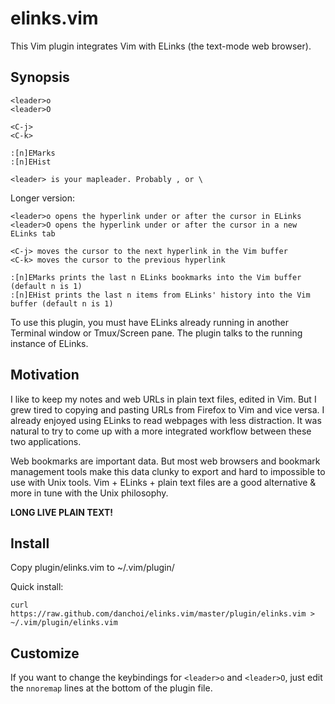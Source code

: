 # elinks.vim

This Vim plugin integrates Vim with ELinks (the text-mode web browser).

## Synopsis

    <leader>o
    <leader>O

    <C-j>
    <C-k>

    :[n]EMarks
    :[n]EHist

    <leader> is your mapleader. Probably , or \

Longer version:

    <leader>o opens the hyperlink under or after the cursor in ELinks
    <leader>O opens the hyperlink under or after the cursor in a new ELinks tab

    <C-j> moves the cursor to the next hyperlink in the Vim buffer
    <C-k> moves the cursor to the previous hyperlink

    :[n]EMarks prints the last n ELinks bookmarks into the Vim buffer (default n is 1)
    :[n]EHist prints the last n items from ELinks' history into the Vim buffer (default n is 1)

To use this plugin, you must have ELinks already running in another Terminal
window or Tmux/Screen pane.  The plugin talks to the running instance of
ELinks.


## Motivation

I like to keep my notes and web URLs in plain text files, edited in Vim.  But I
grew tired to copying and pasting URLs from Firefox to Vim and vice versa.  I
already enjoyed using ELinks to read webpages with less distraction.  It was
natural to try to come up with a more integrated workflow between these two
applications. 

Web bookmarks are important data. But most web browsers and bookmark management
tools make this data clunky to export and hard to impossible to use with Unix
tools. Vim + ELinks + plain text files are a good alternative & more in tune
with the Unix philosophy.

**LONG LIVE PLAIN TEXT!**

## Install

Copy plugin/elinks.vim to ~/.vim/plugin/

Quick install:

    curl https://raw.github.com/danchoi/elinks.vim/master/plugin/elinks.vim > ~/.vim/plugin/elinks.vim

## Customize

If you want to change the keybindings for `<leader>o` and `<leader>O`, just edit the `nnoremap`
lines at the bottom of the plugin file.

